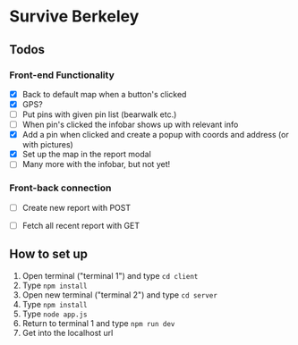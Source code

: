 # Survive Berkeley

## Todos

### Front-end Functionality
- [x] Back to default map when a button's clicked
- [x] GPS?
- [ ] Put pins with given pin list (bearwalk etc.)
- [ ] When pin's clicked the infobar shows up with relevant info
- [x] Add a pin when clicked and create a popup with coords and address (or with pictures)
- [x] Set up the map in the report modal
- [ ] Many more with the infobar, but not yet!

### Front-back connection
- [ ] Create new report with POST
- [ ] Fetch all recent report with GET


## How to set up
1. Open terminal ("terminal 1") and type `cd client`
2. Type `npm install`
3. Open new terminal ("terminal 2") and type `cd server`
4. Type `npm install`
5. Type `node app.js`
6. Return to terminal 1 and type `npm run dev`
7. Get into the localhost url